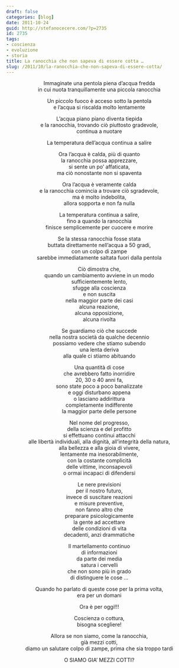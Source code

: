 ```yaml
---
draft: false
categories: [blog]
date: 2011-10-24
guid: http://stefanocecere.com/?p=2735
id: 2735
tags:
- coscienza
- evoluzione
- storia
title: La ranocchia che non sapeva di essere cotta …
slug: /2011/10/la-ranocchia-che-non-sapeva-di-essere-cotta/
---
```


<p style="text-align: center">
  Immaginate una pentola piena d’acqua fredda<br /> in cui nuota tranquillamente una piccola ranocchia
</p>

<p style="text-align: center">
  Un piccolo fuoco è acceso sotto la pentola<br /> e l’acqua si riscalda molto lentamente
</p>

<p style="text-align: center">
  L’acqua piano piano diventa tiepida<br /> e la ranocchia, trovando ciò piuttosto gradevole,<br /> continua a nuotare
</p>

<p style="text-align: center">
  La temperatura dell’acqua continua a salire
</p>

<p style="text-align: center">
  Ora l’acqua è calda, più di quanto<br /> la ranocchia possa apprezzare,<br /> si sente un po’ affaticata,<br /> ma ciò nonostante non si spaventa
</p>

<p style="text-align: center">
  Ora l’acqua è veramente calda<br /> e la ranocchia comincia a trovare ciò sgradevole,<br /> ma è molto indebolita,<br /> allora sopporta e non fa nulla
</p>

<p style="text-align: center">
  La temperatura continua a salire,<br /> fino a quando la ranocchia<br /> finisce semplicemente per cuocere e morire
</p>

<p style="text-align: center">
  Se la stessa ranocchia fosse stata<br /> buttata direttamente nell’acqua a 50 gradi,<br /> con un colpo di zampe<br /> sarebbe immediatamente saltata fuori dalla pentola
</p>

<p style="text-align: center">
  Ciò dimostra che,<br /> quando un cambiamento avviene in un modo<br /> sufficientemente lento,<br /> sfugge alla coscienza<br /> e non suscita<br /> nella maggior parte dei casi<br /> alcuna reazione,<br /> alcuna opposizione,<br /> alcuna rivolta
</p>

<p style="text-align: center">
  Se guardiamo ciò che succede<br /> nella nostra società da qualche decennio<br /> possiamo vedere che stiamo subendo<br /> una lenta deriva<br /> alla quale ci stiamo abituando
</p>

<p style="text-align: center">
  Una quantità di cose<br /> che avrebbero fatto inorridire<br /> 20, 30 o 40 anni fa,<br /> sono state poco a poco banalizzate<br /> e oggi disturbano appena<br /> o lasciano addirittura<br /> completamente indifferente<br /> la maggior parte delle persone
</p>

<p style="text-align: center">
  Nel nome del progresso,<br /> della scienza e del profitto<br /> si effettuano continui attacchi<br /> alle libertà individuali, alla dignità, all’integrità della natura,<br /> alla bellezza e alla gioia di vivere,<br /> lentamente ma inesorabilmente,<br /> con la costante complicità<br /> delle vittime, inconsapevoli<br /> o ormai incapaci di difendersi
</p>

<p style="text-align: center">
  Le nere previsioni<br /> per il nostro futuro,<br /> invece di suscitare reazioni<br /> e misure preventive,<br /> non fanno altro che<br /> preparare psicologicamente<br /> la gente ad accettare<br /> delle condizioni di vita<br /> decadenti, anzi drammatiche
</p>

<p style="text-align: center">
  Il martellamento continuo<br /> di informazioni<br /> da parte dei media<br /> satura i cervelli<br /> che non sono più in grado<br /> di distinguere le cose …
</p>

<p style="text-align: center">
  Quando ho parlato di queste cose per la prima volta,<br /> era per un domani
</p>

<p style="text-align: center">
  Ora è per oggi!!!
</p>

<p style="text-align: center">
  Coscienza o cottura,<br /> bisogna scegliere!
</p>

<p style="text-align: center">
  Allora se non siamo, come la ranocchia,<br /> già mezzi cotti,<br /> diamo un salutare colpo di zampe, prima che sia troppo tardi
</p>

<p style="text-align: center">
  O SIAMO GIA’ MEZZI COTTI?
</p>